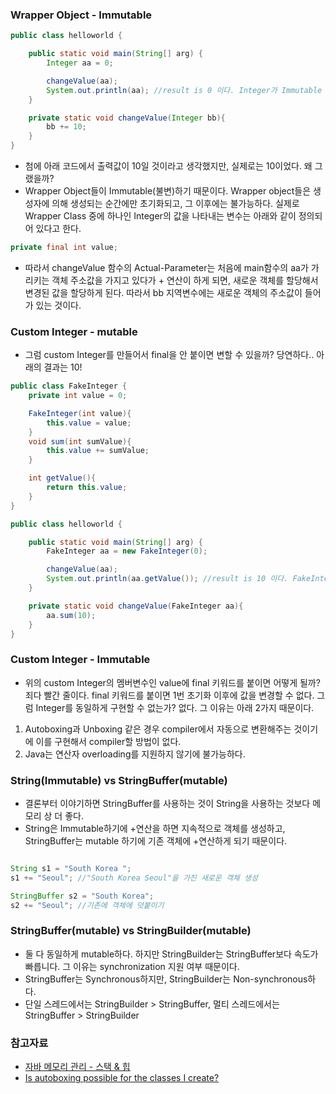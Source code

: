 ### Wrapper Object - Immutable

```java
public class helloworld {

    public static void main(String[] arg) {
        Integer aa = 0;

        changeValue(aa);
        System.out.println(aa); //result is 0 이다. Integer가 Immutable 속성을 가지기 때문이다.
    }

    private static void changeValue(Integer bb){
        bb += 10;
    }
}
```
- 첨에 아래 코드에서 출력값이 10일 것이라고 생각했지만, 실제로는 10이었다. 왜 그랬을까?
- Wrapper Object들이 Immutable(불변)하기 때문이다. Wrapper object들은 생성자에 의해 생성되는 순간에만 초기화되고, 그 이후에는 불가능하다.
실제로 Wrapper Class 중에 하나인 Integer의 값을 나타내는 변수는 아래와 같이 정의되어 있다고 한다.
```java
private final int value;
```

- 따라서 changeValue 함수의 Actual-Parameter는 처음에 main함수의 aa가 가리키는 객체 주소값을 가지고 있다가 + 연산이 하게 되면, 새로운 객체를 할당해서
변경된 값을 할당하게 된다. 따라서 bb 지역변수에는 새로운 객체의 주소값이 들어가 있는 것이다.

### Custom Integer - mutable
- 그럼 custom Integer를 만들어서 final을 안 붙이면 변할 수 있을까? 당연하다.. 아래의 결과는 10!

```java
public class FakeInteger {
    private int value = 0;

    FakeInteger(int value){
        this.value = value;
    }
    void sum(int sumValue){
        this.value += sumValue;
    }

    int getValue(){
        return this.value;
    }
}

public class helloworld {

    public static void main(String[] arg) {
        FakeInteger aa = new FakeInteger(0);

        changeValue(aa);
        System.out.println(aa.getValue()); //result is 10 이다. FakeInteger의 value는 final이 아니니깐!
    }

    private static void changeValue(FakeInteger aa){
        aa.sum(10);
    }
}

```

### Custom Integer - Immutable

- 위의 custom Integer의 멤버변수인 value에 final 키워드를 붙이면 어떻게 될까? 죄다 빨간 줄이다. final 키워드를 붙이면 1번 초기화 이후에
값을 변경할 수 없다. 그럼 Integer를 동일하게 구현할 수 없는가? 없다. 그 이유는 아래 2가지 때문이다.
1) Autoboxing과 Unboxing 같은 경우 compiler에서 자동으로 변환해주는 것이기에 이를 구현해서 compiler할 방법이 없다.
2) Java는 연산자 overloading를 지원하지 않기에 불가능하다. 

### String(Immutable) vs StringBuffer(mutable)

- 결론부터 이야기하면 StringBuffer를 사용하는 것이 String을 사용하는 것보다 메모리 상 더 좋다.
- String은 Immutable하기에 +연산을 하면 지속적으로 객체를 생성하고, StringBuffer는 mutable 하기에 기존 객체에 +연산하게 되기 때문이다.

```java

String s1 = "South Korea ";
s1 += "Seoul"; //"South Korea Seoul"을 가진 새로운 객체 생성

StringBuffer s2 = "South Korea";
s2 += "Seoul"; //기존에 객체에 덧붙이기

```

### StringBuffer(mutable) vs StringBuilder(mutable)

- 둘 다 동일하게 mutable하다. 하지만 StringBuilder는 StringBuffer보다 속도가 빠릅니다. 그 이유는 synchronization 지원 여부 때문이다.
- StringBuffer는 Synchronous하지만, StringBuilder는 Non-synchronous하다.
- 단일 스레드에서는 StringBuilder > StringBuffer, 멀티 스레드에서는 StringBuffer > StringBuilder


### 참고자료
- [자바 메모리 관리 - 스택 & 힙](https://yaboong.github.io/java/2018/05/26/java-memory-management/)
- [Is autoboxing possible for the classes I create?](https://stackoverflow.com/questions/17619724/is-autoboxing-possible-for-the-classes-i-create)
